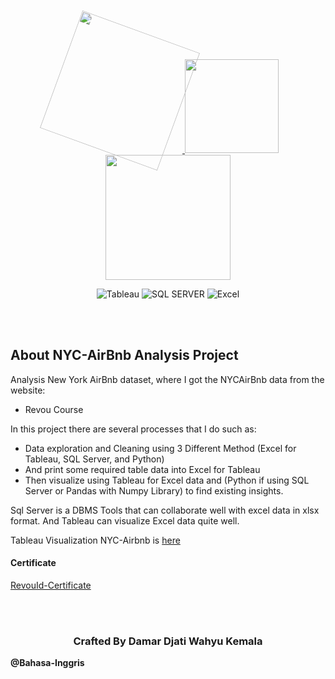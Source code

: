 <p align="center">
  <a href="https://public.tableau.com/views/TableauCovid-19ResultAnalysis/Dashboard1?:language=en-US&:display_count=n&:origin=viz_share_link" target="_blank">
  <img src="https://user-images.githubusercontent.com/61747306/188301980-4543357a-c3ed-44c0-b6ab-62bcfe23f6f5.png" width="200" style="transform: rotate(20deg);">
  <img src="https://user-images.githubusercontent.com/61747306/166453857-22734a57-adc9-49c6-82a2-56d082565bea.png" width="150">
  <img src="https://user-images.githubusercontent.com/61747306/188302101-afc961d5-fdd2-4d67-8abb-c144743fd6b5.png" width="200"></a>
  
</p>

<p align="center">
<img src="https://img.shields.io/badge/Tableau-E97627?style=for-the-badge&logo=Tableau&logoColor=white" alt="Tableau">
<img src="https://img.shields.io/badge/Microsoft%20SQL%20Server-CC2927?style=for-the-badge&logo=microsoft%20sql%20server&logoColor=white" alt="SQL SERVER">
<img src="https://img.shields.io/badge/Jupyter-F37626.svg?&style=for-the-badge&logo=Jupyter&logoColor=white" alt="Excel">

</p>
<br><br>

## About NYC-AirBnb Analysis Project

Analysis New York AirBnb dataset, where I got the NYCAirBnb data from the website: 

- Revou Course

In this project there are several processes that I do such as:

- Data exploration and Cleaning using 3 Different Method (Excel for Tableau, SQL Server, and Python) 
- And print some required table data into Excel for Tableau
- Then visualize using Tableau for Excel data and (Python if using SQL Server or Pandas with Numpy Library) to find existing insights.

Sql Server is a DBMS Tools that can collaborate well with excel data in xlsx format. And Tableau can visualize Excel data quite well.

Tableau Visualization NYC-Airbnb is [here](https://public.tableau.com/views/DamarDjatiWahyuKemala-NYC-AirbnbAnalysis-CaseStudyRevouID/Dashboard1?:language=en-US&:display_count=n&:origin=viz_share_link)

#### Certificate

[RevouId-Certificate](https://drive.google.com/file/d/1ocFxnNZ3J5G839Y3vJUvPweyYkhlFc8Z/view?usp=sharing)

<br><br>
<h3 align="center">
  Crafted By Damar Djati Wahyu Kemala
</h3>

**@Bahasa-Inggris**
